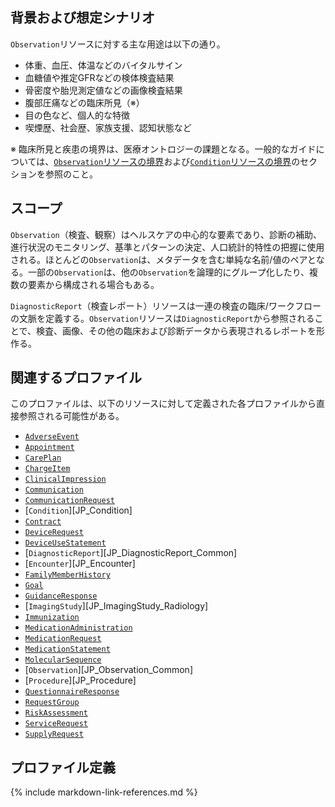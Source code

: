 ## 背景および想定シナリオ
`Observation`リソースに対する主な用途は以下の通り。
- 体重、血圧、体温などのバイタルサイン
- 血糖値や推定GFRなどの検体検査結果
- 骨密度や胎児測定値などの画像検査結果
- 腹部圧痛などの臨床所見（※）
- 目の色など、個人的な特徴
- 喫煙歴、社会歴、家族支援、認知状態など

※ 臨床所見と疾患の境界は、医療オントロジーの課題となる。一般的なガイドについては、[`Observation`リソースの境界](https://www.hl7.org/fhir/observation.html#bnr)および[`Condition`リソースの境界](https://www.hl7.org/fhir/condition.html#bnr)のセクションを参照のこと。

## スコープ
`Observation`（検査、観察）はヘルスケアの中心的な要素であり、診断の補助、進行状況のモニタリング、基準とパターンの決定、人口統計的特性の把握に使用される。ほとんどの`Observation`は、メタデータを含む単純な名前/値のペアとなる。一部の`Observation`は、他の`Observation`を論理的にグループ化したり、複数の要素から構成される場合もある。

`DiagnosticReport`（検査レポート）リソースは一連の検査の臨床/ワークフローの文脈を定義する。`Observation`リソースは`DiagnosticReport`から参照されることで、検査、画像、その他の臨床および診断データから表現されるレポートを形作る。

## 関連するプロファイル
このプロファイルは、以下のリソースに対して定義された各プロファイルから直接参照される可能性がある。

- [`AdverseEvent`](https://www.hl7.org/fhir/adverseevent.html)
- [`Appointment`](https://www.hl7.org/fhir/appointment.html)
- [`CarePlan`](https://www.hl7.org/fhir/careplan.html)
- [`ChargeItem`](https://www.hl7.org/fhir/chargeitem.html)
- [`ClinicalImpression`](https://www.hl7.org/fhir/clinicalimpression.html)
- [`Communication`](https://www.hl7.org/fhir/communication.html)
- [`CommunicationRequest`](https://www.hl7.org/fhir/communicationrequest.html)
- [`Condition`][JP_Condition]
- [`Contract`](https://www.hl7.org/fhir/contract.html)
- [`DeviceRequest`](https://www.hl7.org/fhir/devicerequest.html)
- [`DeviceUseStatement`](https://www.hl7.org/fhir/deviceusestatement.html)
- [`DiagnosticReport`][JP_DiagnosticReport_Common]
- [`Encounter`][JP_Encounter]
- [`FamilyMemberHistory`](https://www.hl7.org/fhir/familymemberhistory.html)
- [`Goal`](https://www.hl7.org/fhir/goal.html)
- [`GuidanceResponse`](https://www.hl7.org/fhir/guidanceresponse.html)
- [`ImagingStudy`][JP_ImagingStudy_Radiology]
- [`Immunization`](https://www.hl7.org/fhir/immunization.html)
- [`MedicationAdministration`](https://www.hl7.org/fhir/medicationadministration.html)
- [`MedicationRequest`](https://www.hl7.org/fhir/MedicationRequest.html)
- [`MedicationStatement`](https://www.hl7.org/fhir/medicationstatement.html)
- [`MolecularSequence`](https://www.hl7.org/fhir/molecularsequence.html)
- [`Observation`][JP_Observation_Common]
- [`Procedure`][JP_Procedure]
- [`QuestionnaireResponse`](https://www.hl7.org/fhir/questionnaireresponse.html)
- [`RequestGroup`](https://www.hl7.org/fhir/requestgroup.html)
- [`RiskAssessment`](https://www.hl7.org/fhir/riskassessment.html)
- [`ServiceRequest`](https://www.hl7.org/fhir/servicerequest.html)
- [`SupplyRequest`](https://www.hl7.org/fhir/supplyrequest.html)

## プロファイル定義

{% include markdown-link-references.md %}